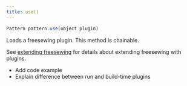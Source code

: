 ```yaml
---
title: use()
---
```


```js
Pattern pattern.use(object plugin)
``` 
Loads a freesewing plugin. This method is chainable.

See [extending freesewing](/extend) for details about extending
freesewing with plugins.

<Fixme>

 - Add code example
 - Explain difference between run and build-time plugins

</Fixme>

